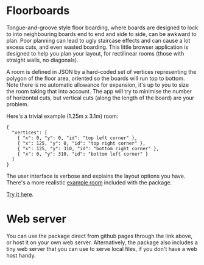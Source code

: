 # Floorboards

Tongue-and-groove style floor boarding, where boards are designed to
lock to into neighbouring boards end to end and side to side, can be
awkward to plan. Poor planning can lead to ugly staircase effects and
can cause a lot excess cuts, and even wasted boarding. This little
browser application is designed to help you plan your layout, for
rectilinear rooms (those with straight walls, no diagonals).

A room is defined in JSON by a hard-coded set of vertices representing
the polygon of the floor area, oriented so the boards will run top to
bottom. Note there is no automatic allowance for expansion, it's up to
you to size the room taking that into account. The app will try to
minimise the number of horizontal cuts, but vertical cuts (along the
length of the board) are your problem.

Here's a trivial example (1.25m x 3.1m) room:
```
{
  "vertices": [
    { "x": 0, "y": 0, "id": "top left corner" },
    { "x": 125, "y": 0, "id": "top right corner" },
    { "x": 125, "y": 310, "id": "bottom right corner" },
    { "x": 0, "y": 310, "id": "bottom left corner" }
  ]
}
```
The user interface is verbose and explains the layout options you have. 
There's a more realistic [example room](example_room.json) included with
the package.

[Try it here](https://cdot.github.io/Floorboards/?room=example_room.json).

# Web server
You can use the package direct from github pages through the link
above, or host it on your own web server. Alternatively, the package
also includes a tiny web server that you can use to serve local files,
if you don't have a web host handy.
